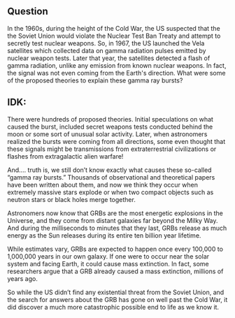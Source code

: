 ## Question
In the 1960s, during the height of the Cold War, the US suspected that the the Soviet Union would violate the Nuclear Test Ban Treaty and attempt to secretly test nuclear weapons. So, in 1967, the US launched the Vela satellites which collected data on gamma radiation pulses emitted by nuclear weapon tests. Later that year, the satellites detected a flash of gamma radiation, unlike any emission from known nuclear weapons. In fact, the signal was not even coming from the Earth's direction. What were some of the proposed theories to explain these gamma ray bursts?


## IDK: 
There were hundreds of proposed theories. Initial speculations on what caused the burst, included secret weapons tests conducted behind the moon or some sort of unusual solar activity. Later, when astronomers realized the bursts were coming from all directions, some even thought that these signals might be transmissions from extraterrestrial civilizations or flashes from extragalactic alien warfare!    

And…. truth is, we still don’t know exactly what causes these so-called “gamma ray bursts.” Thousands of observational and theoretical papers have been written about them, and now we think they occur when extremely massive stars explode or when two compact objects such as neutron stars or black holes merge together. 

Astronomers now know that GRBs are the most energetic explosions in the Universe, and they come from distant galaxies far beyond the Milky Way. And during the milliseconds to minutes that they last, GRBs release as much energy as the Sun releases during its entire ten billion year lifetime.

While estimates vary, GRBs are expected to happen once every 100,000 to 1,000,000 years in our own galaxy. If one were to occur near the solar system and facing Earth, it could cause mass extinction. In fact, some researchers argue that a GRB already caused a mass extinction, millions of years ago.

So while the US didn’t find any existential threat from the Soviet Union, and the search for answers about the GRB has gone on well past the Cold War,  it did discover a much more catastrophic possible end to life as we know it.

